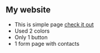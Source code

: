 ## My website

- This is simple page [check it out](https://bertqa.github.io/personal-folio/)
- Used 2 colors
- Only 1 button
- 1 form page with contacts
